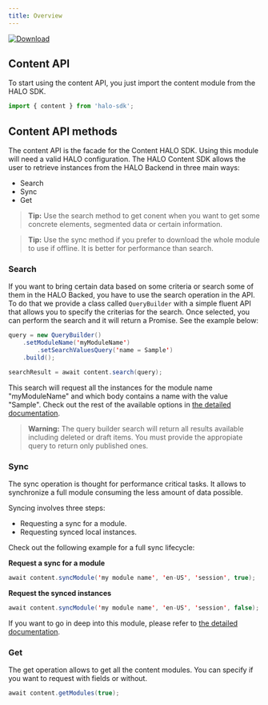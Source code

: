 ```yaml
---
title: Overview
---
```


[![Download](https://api.bintray.com/packages/halo-mobgen/maven/HALO-Content/images/download.svg) ](https://bintray.com/halo-mobgen/maven/HALO-Content/_latestVersion)

## Content API

To start using the content API, you just import the content module from the HALO SDK.

```javascript
import { content } from 'halo-sdk';
```

## Content API methods

The content API is the facade for the Content HALO SDK. Using this module will need a valid HALO configuration.
The HALO Content SDK allows the user to retrieve instances from the HALO Backend in three main ways:

* Search
* Sync
* Get

> **Tip:** Use the search method to get conent when you want to get some concrete elements, segmented data or certain information.

> **Tip:** Use the sync method if you prefer to download the whole module to use if offline. It is better for performance than search.

### Search
If you want to bring certain data based on some criteria or search some of them in the HALO Backed, you have to use the search operation in the API. To do that we provide a class called ```QueryBuilder``` with a simple fluent API that allows you to specify the criterias for the search. Once selected, you can perform the search and it will return a Promise. See the example below:

```java
query = new QueryBuilder()
	.setModuleName('myModuleName')
        .setSearchValuesQuery('name = Sample')
	.build();

searchResult = await content.search(query);
```

This search will request all the instances for the module name "myModuleName" and which body contains a name with the value "Sample". Check out the rest of the available options in [the detailed documentation](./javascript_content_detailed_api).

> **Warning:** The query builder search will return all results available including deleted or draft items. You must provide the appropiate query to return only published ones.

### Sync
The sync operation is thought for performance critical tasks. It allows to synchronize a full module consuming the less amount of data possible.

Syncing involves three steps:

* Requesting a sync for a module.
* Requesting synced local instances.

Check out the following example for a full sync lifecycle:

**Request a sync for a module**

```java
await content.syncModule('my module name', 'en-US', 'session', true);
```

**Request the synced instances**

```java
await content.syncModule('my module name', 'en-US', 'session', false);
```

If you want to go in deep into this module, please refer to [the detailed documentation](./javascript_content_detailed_api).

### Get
The get operation allows to get all the content modules. You can specify if you want to request with fields or without.

```java
await content.getModules(true);
```

